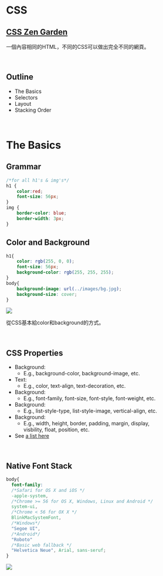 # CSS

## [CSS Zen Garden](http://www.csszengarden.com/)

一個內容相同的HTML，不同的CSS可以做出完全不同的網頁。

<br>

## Outline

* The Basics
* Selectors
* Layout
* Stacking Order

<br>

# The Basics

## Grammar

```CSS
/*for all h1's & img's*/
h1 {
    color:red;
    font-size: 56px;
}
img {
    border-color: blue;
    border-width: 3px;
}
```

## Color and Background

```CSS
h1{
    color: rgb(255, 0, 0);
    font-size: 56px;
    background-color: rgb(255, 255, 255);
}
body{
    background-image: url(../images/bg.jpg);
    background-size: cover;
}
```

![](https://i.imgur.com/yBpKULr.jpg)


從CSS基本給color和background的方式。

<br>

## CSS Properties

* Background:
  * E.g., background-color, background-image, etc.
* Text:
  * E.g., color, text-align, text-decoration, etc.
* Background:
  * E.g., font-family, font-size, font-style, font-weight, etc.
* Background:
  * E.g., list-style-type, list-style-image, vertical-align, etc.
* Background:
  * E.g., width, height, border, padding, margin, display, <br>
  visbility, float, position, etc.
* See [a list here](https://www.tutorialrepublic.com/css-reference/css3-properties.php)

<br>

## Native Font Stack

```CSS
body{
  font-family:
  /*Safari for OS X and iOS */
  -apple-system,
  /*Chrome >= 56 for OS X, Windows, Linux and Android */
  system-ui,
  /*Chrome < 56 for OX X */
  BlinkMacSystemFont,
  /*Windows*/
  "Segoe UI",
  /*Android*/
  "Roboto"
  /*Basic web fallback */
  "Helvetica Neue", Arial, sans-seruf;
}
```

![](https://i.imgur.com/a8N5R3b.jpg)
